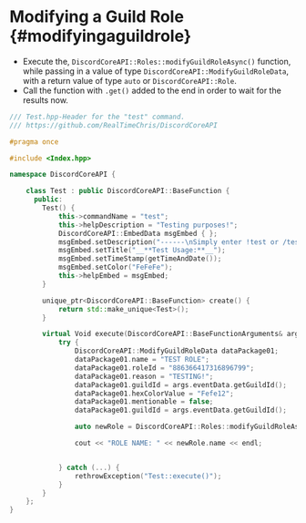 Modifying a Guild Role {#modifyingaguildrole}
=============
- Execute the, `DiscordCoreAPI::Roles::modifyGuildRoleAsync()` function, while passing in a value of type `DiscordCoreAPI::ModifyGuildRoleData`, with a return value of type `auto` or `DiscordCoreAPI::Role`.
- Call the function with `.get()` added to the end in order to wait for the results now.

```cpp
/// Test.hpp-Header for the "test" command.
/// https://github.com/RealTimeChris/DiscordCoreAPI

#pragma once

#include <Index.hpp>

namespace DiscordCoreAPI {

	class Test : public DiscordCoreAPI::BaseFunction {
	  public:
		Test() {
			this->commandName = "test";
			this->helpDescription = "Testing purposes!";
			DiscordCoreAPI::EmbedData msgEmbed { };
			msgEmbed.setDescription("------\nSimply enter !test or /test!\n------");
			msgEmbed.setTitle("__**Test Usage:**__");
			msgEmbed.setTimeStamp(getTimeAndDate());
			msgEmbed.setColor("FeFeFe");
			this->helpEmbed = msgEmbed;
		}

		unique_ptr<DiscordCoreAPI::BaseFunction> create() {
			return std::make_unique<Test>();
		}

		virtual Void execute(DiscordCoreAPI::BaseFunctionArguments& args) {
			try {
				DiscordCoreAPI::ModifyGuildRoleData dataPackage01;
				dataPackage01.name = "TEST ROLE";
				dataPackage01.roleId = "886366417316896799";
				dataPackage01.reason = "TESTING!";
				dataPackage01.guildId = args.eventData.getGuildId();
				dataPackage01.hexColorValue = "Fefe12";
				dataPackage01.mentionable = false;
				dataPackage01.guildId = args.eventData.getGuildId();

				auto newRole = DiscordCoreAPI::Roles::modifyGuildRoleAsync(dataPackage01).get();

				cout << "ROLE NAME: " << newRole.name << endl;


			} catch (...) {
				rethrowException("Test::execute()");
			}
		}
	};
}


```
